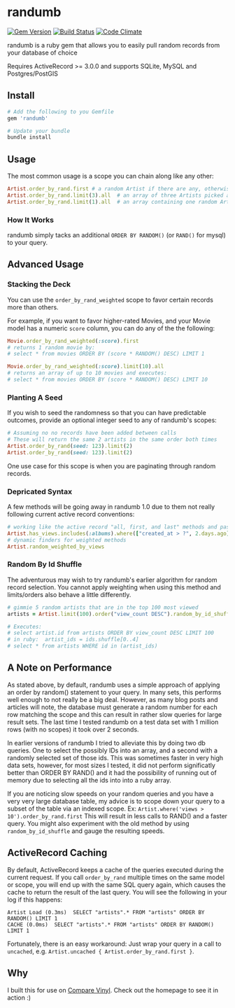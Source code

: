 # randumb

[![Gem Version](https://badge.fury.io/rb/randumb.png)](http://badge.fury.io/rb/randumb)
[![Build Status](https://secure.travis-ci.org/spilliton/randumb.png?branch=master)](http://travis-ci.org/spilliton/randumb)
[![Code Climate](https://codeclimate.com/github/spilliton/randumb.png)](https://codeclimate.com/github/spilliton/randumb)

randumb is a ruby gem that allows you to easily pull random records from your database of choice

Requires ActiveRecord >= 3.0.0 and supports SQLite, MySQL and Postgres/PostGIS

## Install

``` ruby
# Add the following to you Gemfile
gem 'randumb'

# Update your bundle
bundle install
```

## Usage

The most common usage is a scope you can chain along like any other:

``` ruby
Artist.order_by_rand.first # a random Artist if there are any, otherwise nil
Artist.order_by_rand.limit(3).all  # an array of three Artists picked at random
Artist.order_by_rand.limit(1).all  # an array containing one random Artist
```

### How It Works

randumb simply tacks an additional ```ORDER BY RANDOM()``` (or ```RAND()``` for mysql) to your query.

## Advanced Usage

### Stacking the Deck

You can use the ```order_by_rand_weighted``` scope to favor certain records more than others.

For example, if you want to favor higher-rated Movies, and your
Movie model has a numeric ```score``` column, you can do any of the the following:

``` ruby
Movie.order_by_rand_weighted(:score).first
# returns 1 random movie by:
# select * from movies ORDER BY (score * RANDOM() DESC) LIMIT 1

Movie.order_by_rand_weighted(:score).limit(10).all
# returns an array of up to 10 movies and executes:
# select * from movies ORDER BY (score * RANDOM() DESC) LIMIT 10
```

### Planting A Seed

If you wish to seed the randomness so that you can have predictable outcomes, provide an optional integer seed to any of randumb's scopes:

``` ruby
# Assuming no no records have been added between calls
# These will return the same 2 artists in the same order both times
Artist.order_by_rand(seed: 123).limit(2)
Artist.order_by_rand(seed: 123).limit(2)
```

One use case for this scope is when you are paginating through random records.

### Depricated Syntax

A few methods will be going away in randumb 1.0 due to them not really following current active record conventions:

``` ruby
# working like the active record "all, first, and last" methods and passing limit as param
Artist.has_views.includes(:albums).where(["created_at > ?", 2.days.ago]).random(10)
# dynamic finders for weighted methods
Artist.random_weighted_by_views
```

### Random By Id Shuffle

The adventurous may wish to try randumb's earlier algorithm for random record selection.
You cannot apply weighting when using this method and limits/orders also behave a little differently.

``` ruby
# gimmie 5 random artists that are in the top 100 most viewed
artists = Artist.limit(100).order("view_count DESC").random_by_id_shuffle(5)

# Executes:
# select artist.id from artists ORDER BY view_count DESC LIMIT 100
# in ruby:  artist_ids = ids.shuffle[0..4]
# select * from artists WHERE id in (artist_ids)
```

## A Note on Performance

As stated above, by default, randumb uses a simple approach of applying an order by random() statement to your query.  In many sets, this performs well enough to not really be a big deal.  However, as many blog posts and articles will note, the database must generate a random number for each row matching the scope and this can result in rather slow queries for large result sets.  The last time I tested randumb on a test data set with 1 million rows (with no scopes) it took over 2 seconds.

In earlier versions of randumb I tried to alleviate this by doing two db queries.  One to select the possibly IDs into an array, and a second with a randomly selected set of those ids.  This was sometimes faster in very high data sets, however, for most sizes I tested, it did not perform significatly better than ORDER BY RAND() and it had the possibility of running out of memory due to selecting all the ids into into a ruby array.

If you are noticing slow speeds on your random queries and you have a very very large database table, my advice is to scope down your query to a subset of the table via an indexed scope.  Ex:  ```Artist.where('views > 10').order_by_rand.first```  This will result in less calls to RAND() and a faster query.  You might also experiment with the old method by using ```random_by_id_shuffle``` and gauge the resulting speeds.

## ActiveRecord Caching

By default, ActiveRecord keeps a cache of the queries executed during the current request. If you call `order_by_rand` multiple times on the same model or scope, you will end up with the same SQL query again, which causes the cache to return the result of the last query. You will see the following in your log if this happens:

```
Artist Load (0.3ms)  SELECT "artists".* FROM "artists" ORDER BY RANDOM() LIMIT 1
CACHE (0.0ms)  SELECT "artists".* FROM "artists" ORDER BY RANDOM() LIMIT 1
```

Fortunately, there is an easy workaround: Just wrap your query in a call to ```uncached```, e.g. ```Artist.uncached { Artist.order_by_rand.first }```.

## Why

I built this for use on [Compare Vinyl][comparevinyl].  Check out the homepage to see it in action :)

[comparevinyl]: http://www.comparevinyl.com/
